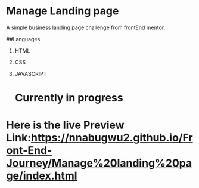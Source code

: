# Manage Landing page
A simple business landing page challenge from frontEnd mentor.

##Languages
1. HTML
2. CSS
3. JAVASCRIPT

   # Currently in progress

# Here is the live Preview Link:https://nnabugwu2.github.io/Front-End-Journey/Manage%20landing%20page/index.html
